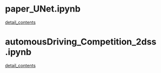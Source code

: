 # paper_UNet.ipynb
[detail_contents](https://www.notion.so/UNet-f77b46b481eb48fa880b4fd2279b4593#e6dc9b52192c43f5bfcb7d73038f80de)

# automousDriving_Competition_2dss.ipynb
[detail_contents]()